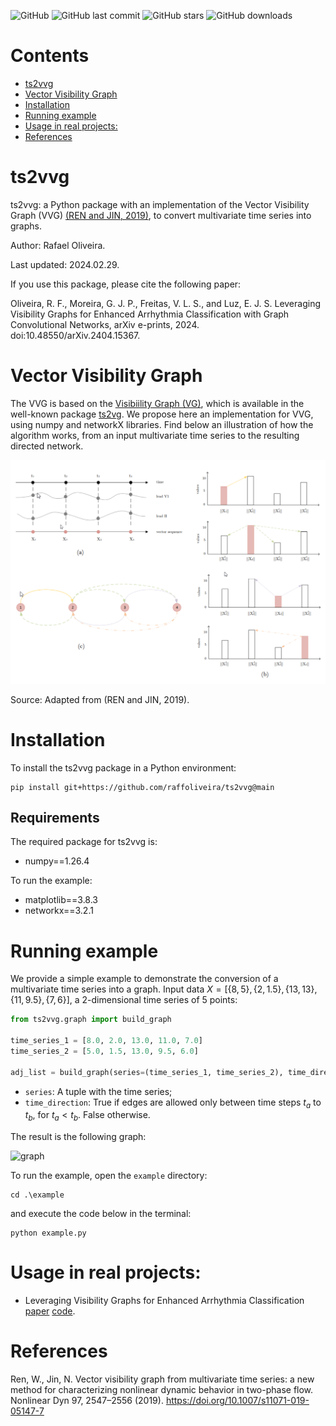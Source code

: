 
![GitHub](https://img.shields.io/github/license/raffoliveira/ts2vvg)
![GitHub last commit](https://img.shields.io/github/last-commit/raffoliveira/ts2vvg)
![GitHub stars](https://img.shields.io/github/stars/raffoliveira/ts2vvg?style=social)
![GitHub downloads](https://img.shields.io/github/downloads/raffoliveira/ts2vvg/total)


# Contents

- [ts2vvg](#ts2vvg)
- [Vector Visibility Graph](#vector-visibility-graph)
- [Installation](#installation)
- [Running example](#running-example)
- [Usage in real projects:](#usage-in-real-projects)
- [References](#references)


# ts2vvg

ts2vvg: a Python package with an implementation of the Vector Visibility Graph (VVG) [(REN and JIN, 2019)](https://link.springer.com/article/10.1007/s11071-019-05147-7), to convert multivariate time series into graphs. 

Author: Rafael Oliveira. 

Last updated: 2024.02.29.

If you use this package, please cite the following paper:

Oliveira, R. F., Moreira, G. J. P., Freitas, V. L. S., and Luz, E. J. S. Leveraging Visibility Graphs for Enhanced Arrhythmia Classification with Graph Convolutional Networks, arXiv e-prints, 2024. doi:10.48550/arXiv.2404.15367.

# Vector Visibility Graph

  
The VVG is based on the [Visibiility Graph (VG)](https://www.pnas.org/doi/abs/10.1073/pnas.0709247105), which is available in the well-known package [ts2vg](https://pypi.org/project/ts2vg/). We propose here an implementation for VVG, using numpy and networkX libraries. Find below an illustration of how the algorithm works, from an input multivariate time series to the resulting directed network.

![vvg](./docs/ts2vvg.png)

Source: Adapted from (REN and JIN, 2019).

# Installation

To install the ts2vvg package in a Python environment:

```shell
pip install git+https://github.com/raffoliveira/ts2vvg@main
```

## Requirements

The required package for ts2vvg is:

+ numpy==1.26.4

To run the example:

+ matplotlib==3.8.3
+ networkx==3.2.1

# Running example

We provide a simple example to demonstrate the conversion of a multivariate time series into a graph. Input data $`X=[\{8,5\}, \{2,1.5\}, \{13,13\}, \{11,9.5\}, \{7,6\}]`$, a 2-dimensional time series of 5 points:

```python
from ts2vvg.graph import build_graph

time_series_1 = [8.0, 2.0, 13.0, 11.0, 7.0]
time_series_2 = [5.0, 1.5, 13.0, 9.5, 6.0]

adj_list = build_graph(series=(time_series_1, time_series_2), time_direction=False)
```

- ```series```: A tuple with the time series;
- ```time_direction```: True if edges are allowed only between time steps $t_a$ to $t_b$, for $t_a < t_b$. False otherwise.

The result is the following graph:

![graph](./example/graph.png)

To run the example, open the `example` directory:
```
cd .\example
```

and execute the code below in the terminal:

```
python example.py
```



# Usage in real projects:

- Leveraging Visibility Graphs for Enhanced Arrhythmia Classification [paper](https://arxiv.org/abs/2404.15367) [code](https://github.com/raffoliveira/VG_for_arrhythmia_classification_with_GCN).


# References

Ren, W., Jin, N. Vector visibility graph from multivariate time series: a new method for characterizing nonlinear dynamic behavior in two-phase flow. Nonlinear Dyn 97, 2547–2556 (2019). https://doi.org/10.1007/s11071-019-05147-7
